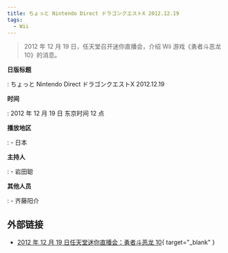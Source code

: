 ```yaml
---
title: ちょっと Nintendo Direct ドラゴンクエストX 2012.12.19
tags:
  - Wii
---
```


> 2012 年 12 月 19 日，任天堂召开迷你直播会，介绍 Wii 游戏《勇者斗恶龙 10》的消息。

**日版标题**

:   ちょっと Nintendo Direct ドラゴンクエストX 2012.12.19

**时间**

:   2012 年 12 月 19 日 东京时间 12 点

**播放地区**

:   - 日本

**主持人**

:   - 岩田聪

**其他人员**

:   - 齐藤阳介

## 外部链接

- [2012 年 12 月 19 日任天堂迷你直播会：勇者斗恶龙 10](https://www.bilibili.com/video/BV1je411x7Tj/){ target="_blank" }
